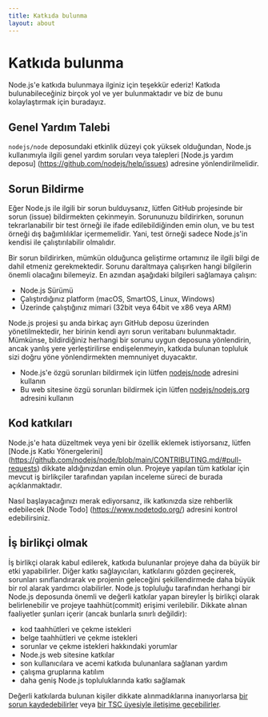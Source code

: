 ```yaml
---
title: Katkıda bulunma
layout: about
---
```


# Katkıda bulunma

Node.js'e katkıda bulunmaya ilginiz için teşekkür ederiz! Katkıda bulunabileceğiniz birçok yol ve yer bulunmaktadır ve biz de bunu kolaylaştırmak için buradayız.

## Genel Yardım Talebi

`nodejs/node` deposundaki etkinlik düzeyi çok yüksek olduğundan, Node.js kullanımıyla ilgili genel yardım soruları veya talepleri [Node.js yardım deposu] (https://github.com/nodejs/help/issues) adresine yönlendirilmelidir.

## Sorun Bildirme

Eğer Node.js ile ilgili bir sorun bulduysanız, lütfen GitHub projesinde bir sorun (issue) bildirmekten çekinmeyin. Sorununuzu bildirirken, sorunun tekrarlanabilir bir test örneği ile ifade edilebildiğinden emin olun, ve bu test örneği dış bağımlılıklar içermemelidir. Yani, test örneği sadece Node.js'in kendisi ile çalıştırılabilir olmalıdır.

Bir sorun bildirirken, mümkün olduğunca geliştirme ortamınız ile ilgili bilgi de dahil etmeniz gerekmektedir. Sorunu daraltmaya çalışırken hangi bilgilerin önemli olacağını bilemeyiz. En azından aşağıdaki bilgileri sağlamaya çalışın:

- Node.js Sürümü
- Çalıştırdığınız platform (macOS, SmartOS, Linux, Windows)
- Üzerinde çalıştığınız mimari (32bit veya 64bit ve x86 veya ARM)

Node.js projesi şu anda birkaç ayrı GitHub deposu üzerinden yönetilmektedir, her birinin kendi ayrı sorun veritabanı bulunmaktadır. Mümkünse, bildirdiğiniz herhangi bir sorunu uygun deposuna yönlendirin, ancak yanlış yere yerleştirilirse endişelenmeyin, katkıda bulunan topluluk sizi doğru yöne yönlendirmekten memnuniyet duyacaktır.

- Node.js'e özgü sorunları bildirmek için lütfen [nodejs/node](https://github.com/nodejs/node) adresini kullanın
- Bu web sitesine özgü sorunları bildirmek için lütfen [nodejs/nodejs.org](https://github.com/nodejs/nodejs.org/issues) adresini kullanın

## Kod katkıları

Node.js'e hata düzeltmek veya yeni bir özellik eklemek istiyorsanız, lütfen [Node.js Katkı Yönergelerini] (https://github.com/nodejs/node/blob/main/CONTRIBUTING.md/#pull-requests) dikkate aldığınızdan emin olun. Projeye yapılan tüm katkılar için mevcut iş birlikçiler tarafından yapılan inceleme süreci de burada açıklanmaktadır.

Nasıl başlayacağınızı merak ediyorsanız, ilk katkınızda size rehberlik edebilecek [Node Todo] (https://www.nodetodo.org/) adresini kontrol edebilirsiniz.

## İş birlikçi olmak

İş birlikçi olarak kabul edilerek, katkıda bulunanlar projeye daha da büyük bir etki yapabilirler. Diğer katkı sağlayıcıları, katkılarını gözden geçirerek, sorunları sınıflandırarak ve projenin geleceğini şekillendirmede daha büyük bir rol alarak yardımcı olabilirler. Node.js topluluğu tarafından herhangi bir Node.js deposunda önemli ve değerli katkılar yapan bireyler İş birlikçi olarak belirlenebilir ve projeye taahhüt(commit) erişimi verilebilir. Dikkate alınan faaliyetler şunları içerir (ancak bunlarla sınırlı değildir):

- kod taahhütleri ve çekme istekleri
- belge taahhütleri ve çekme istekleri
- sorunlar ve çekme istekleri hakkındaki yorumlar
- Node.js web sitesine katkılar
- son kullanıcılara ve acemi katkıda bulunanlara sağlanan yardım
- çalışma gruplarına katılım
- daha geniş Node.js topluluklarında katkı sağlamak

Değerli katkılarda bulunan kişiler dikkate alınmadıklarına inanıyorlarsa [bir sorun kaydedebilirler](https://github.com/nodejs/TSC/issues) veya [bir TSC üyesiyle iletişime geçebilirler](https://github.com/nodejs/node#tsc-technical-steering-committee).
